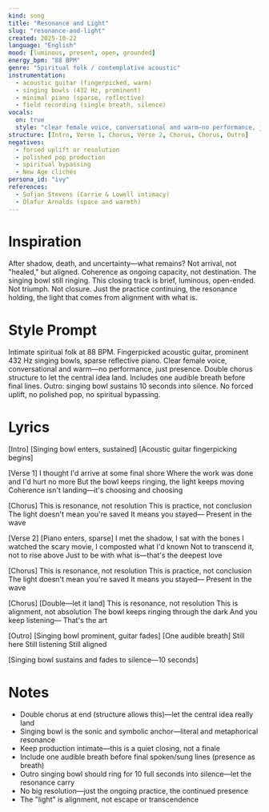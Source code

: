```yaml
---
kind: song
title: "Resonance and Light"
slug: "resonance-and-light"
created: 2025-10-22
language: "English"
mood: [luminous, present, open, grounded]
energy_bpm: "88 BPM"
genre: "Spiritual folk / contemplative acoustic"
instrumentation:
  - acoustic guitar (fingerpicked, warm)
  - singing bowls (432 Hz, prominent)
  - minimal piano (sparse, reflective)
  - field recording (single breath, silence)
vocals:
  on: true
  style: "clear female voice, conversational and warm—no performance, just presence; intimate like speaking across a table"
structure: [Intro, Verse 1, Chorus, Verse 2, Chorus, Chorus, Outro]
negatives:
  - forced uplift or resolution
  - polished pop production
  - spiritual bypassing
  - New Age clichés
persona_id: "ivy"
references:
  - Sufjan Stevens (Carrie & Lowell intimacy)
  - Ólafur Arnalds (space and warmth)
---
```


# Inspiration

After shadow, death, and uncertainty—what remains? Not arrival, not "healed," but aligned. Coherence as ongoing capacity, not destination. The singing bowl still ringing. This closing track is brief, luminous, open-ended. Not triumph. Not closure. Just the practice continuing, the resonance holding, the light that comes from alignment with what is.

# Style Prompt

Intimate spiritual folk at 88 BPM. Fingerpicked acoustic guitar, prominent 432 Hz singing bowls, sparse reflective piano. Clear female voice, conversational and warm—no performance, just presence. Double chorus structure to let the central idea land. Includes one audible breath before final lines. Outro: singing bowl sustains 10 seconds into silence. No forced uplift, no polished pop, no spiritual bypassing.

# Lyrics

[Intro]
[Singing bowl enters, sustained]
[Acoustic guitar fingerpicking begins]

[Verse 1]
I thought I'd arrive at some final shore
Where the work was done and I'd hurt no more
But the bowl keeps ringing, the light keeps moving
Coherence isn't landing—it's choosing and choosing

[Chorus]
This is resonance, not resolution
This is practice, not conclusion
The light doesn't mean you're saved
It means you stayed—
Present in the wave

[Verse 2]
[Piano enters, sparse]
I met the shadow, I sat with the bones
I watched the scary movie, I composted what I'd known
Not to transcend it, not to rise above
Just to be with what is—that's the deepest love

[Chorus]
This is resonance, not resolution
This is practice, not conclusion
The light doesn't mean you're saved
It means you stayed—
Present in the wave

[Chorus]
[Double—let it land]
This is resonance, not resolution
This is alignment, not absolution
The bowl keeps ringing through the dark
And you keep listening—
That's the art

[Outro]
[Singing bowl prominent, guitar fades]
[One audible breath]
Still here
Still listening
Still aligned

[Singing bowl sustains and fades to silence—10 seconds]

# Notes

- Double chorus at end (structure allows this)—let the central idea really land
- Singing bowl is the sonic and symbolic anchor—literal and metaphorical resonance
- Keep production intimate—this is a quiet closing, not a finale
- Include one audible breath before final spoken/sung lines (presence as breath)
- Outro singing bowl should ring for 10 full seconds into silence—let the resonance carry
- No big resolution—just the ongoing practice, the continued presence
- The "light" is alignment, not escape or transcendence
